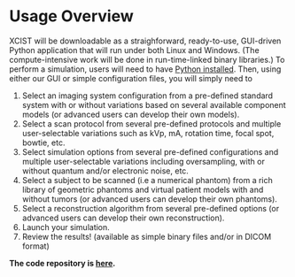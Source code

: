 # Usage Overview
XCIST will be downloadable as a straighforward, ready-to-use, GUI-driven Python application that will run under both Linux and Windows. (The compute-intensive work will be done in run-time-linked binary libraries.) To perform a simulation, users will need to have [Python installed](https://github.com/xcist/documentation/wiki/Installing-Python). Then, using either our GUI or simple configuration files, you will simply need to
1. Select an imaging system configuration from a pre-defined standard system with or without variations based on several available component models (or advanced users can develop their own models).
2. Select a scan protocol from several pre-defined protocols and multiple user-selectable variations such as kVp, mA, rotation time, focal spot, bowtie, etc.
3. Select simulation options from several pre-defined configurations and multiple user-selectable variations including oversampling, with or without quantum and/or electronic noise, etc.
4. Select a subject to be scanned (i.e a numerical phantom) from a rich library of geometric phantoms and virtual patient models with and without tumors (or advanced users can develop their own phantoms).
5. Select a reconstruction algorithm from several pre-defined options (or advanced users can develop their own reconstruction).
6. Launch your simulation.
7. Review the results! (available as simple binary files and/or in DICOM format)

**The code repository is [here](https://github.com/xcist/code).**
